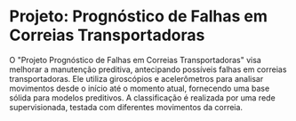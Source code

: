 # Projeto: Prognóstico de Falhas em Correias Transportadoras

O "Projeto Prognóstico de Falhas em Correias Transportadoras" visa melhorar a manutenção preditiva, antecipando possíveis falhas em correias transportadoras. Ele utiliza giroscópios e acelerômetros para analisar movimentos desde o início até o momento atual, fornecendo uma base sólida para modelos preditivos. A classificação é realizada por uma rede supervisionada, testada com diferentes movimentos da correia. 

